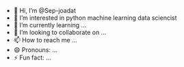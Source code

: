 - 👋 Hi, I’m @Sep-joadat
- 👀 I’m interested in python machine learning data sciencist
- 🌱 I’m currently learning ...
- 💞️ I’m looking to collaborate on ...
- 📫 How to reach me ...
- 😄 Pronouns: ...
- ⚡ Fun fact: ...

<!---
Sep-joadat/Sep-joadat is a ✨ special ✨ repository because its `README.md` (this file) appears on your GitHub profile.
You can click the Preview link to take a look at your changes.
--->
